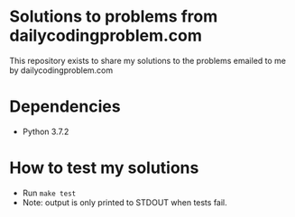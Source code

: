# Solutions to problems from dailycodingproblem.com

This repository exists to share my solutions to the problems emailed to me by dailycodingproblem.com


# Dependencies

- Python 3.7.2


# How to test my solutions

- Run `make test`
- Note: output is only printed to STDOUT when tests fail.
